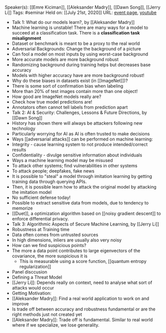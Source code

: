 Speaker(s): [[Emre Kiciman]], [[Aleksander Madry]], [[Dawn Song]], [[Jerry Li]]
Tags: #seminar
Held on: [[July 21st, 2020]]
URL: [event page](https://www.microsoft.com/en-us/research/event/frontiers-in-machine-learning-2020/#!tuesday-july-21), [youtube](https://www.youtube.com/watch?v=Gd9pVx5QxhM&feature=emb_logo)
- Talk 1: What do our models learn?, by [[Aleksander Madry]]
- Machine learning is unstable! There are many ways for a model to succeed at a classification task. There is a **classification task misalignment**
- Dataset or benchmark is meant to be a proxy to the real world
- Adversarial Backgrounds: Change the background of a picture 
- Can fool a model on most inputs by using worst-case background
- More accurate models are more background robust
- Randomizing background during training helps but decreases base accuracy
- Models with higher accuracy have are more background robust! 
- Why do these biases in datasets exist (in [[ImageNet]])?
- There is some sort of confirmation bias when labeling
- More than 20% of test images contain more than one object!
- How good are ImageNet models really are?
- Check how true model predictions are!
- Annotators often cannot tell labels from prediction apart
- Talk 2: AI & Security: Challenges, Lessons & Future Directions, by [[Dawn Song]]
- History has shown there will always be attackers following new technology
- Particularly worrying for AI as AI is often trusted to make decisions
- Ways [[adversarial attacks]] can be performed on machine learning:
- Integrity - cause learning system to not produce intended/correct results
- Confidentiality - divulge sensitive information about individuals
- Ways a machine learning model may be misused
- To attack other systems; find vulnerabilities in other systems
- To attack people; deepfakes, fake news
- It is possible to "steal" a model through imitation learning by getting training data through querying APIs.
- Then, it is possible learn how to attack the original model by attacking the imitation model
- No sufficient defense today!
- Possible to extract sensitive data from models, due to tendency to memorize
- [[Duet]], a optimization algorithm based on [[noisy gradient descent]] to enforce differential privacy.
- Talk 3: Algorithmic Aspects of Secure Machine Learning, by [[Jerry Li]]
- Robustness at Training time
- Data often comes from untrusted sources
- In high dimensions, inliers are usually also very noisy
- How can we find suspicious points?
- The more a data point contributes to large eigenvectors of the covariance, the more suspicious it is
    - This is measurable using a score function, [[quantum entropy regularization]] 
- Panel disccusion
- Defining a Threat Model
- [[Jerry Li]]: Depends really on context, need to analyse what sort of attacks would occur 
- Getting Motivation: 
- [[Aleksander Madry]]: Find a real world application to work on and improve
- Is trade off between accuracy and robustness fundamental or are the right methods just not created yet
- [[Aleksander Madry]]: Trade off is fundamental. Similar to real world where if we specialize, we lose generality. 
